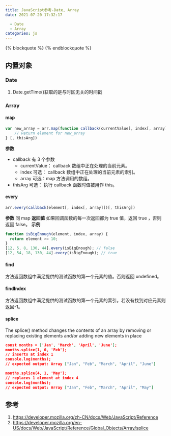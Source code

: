 ```yaml
---
title: JavaScript参考-Date, Array
date: 2021-07-20 17:32:17

  - Date
  - Array
categories: js
---
```


{% blockquote %}
{% endblockquote %}

## 内置对象

### Date

1. Date.getTime()获取的是与时区无关的时间戳

### Array

#### map

```js
var new_array = arr.map(function callback(currentValue[, index[, array]]) {
    // Return element for new_array
} [, thisArg])
```

**参数**

- callback 有 3 个参数
  - currentValue： callback 数组中正在处理的当前元素。
  - index 可选： callback 数组中正在处理的当前元素的索引。
  - array 可选：map 方法调用的数组。
- thisArg 可选： 执行 callback 函数时值被用作 this。

#### every

```js
arr.every(callback(element[, index[, array]])[, thisArg])
```

**参数**
同 map
**返回值**
如果回调函数的每一次返回都为 true 值，返回 true ，否则返回 false。
**示例**

```js
function isBigEnough(element, index, array) {
  return element >= 10;
}
[12, 5, 8, 130, 44].every(isBigEnough); // false
[12, 54, 18, 130, 44].every(isBigEnough); // true
```

#### find

方法返回数组中满足提供的测试函数的第一个元素的值。否则返回 undefined。

#### findIndex

方法返回数组中满足提供的测试函数的第一个元素的索引。若没有找到对应元素则返回-1。

#### splice

The splice() method changes the contents of an array by removing or replacing existing elements and/or adding new elements in place

```json
const months = ['Jan', 'March', 'April', 'June'];
months.splice(1, 0, 'Feb');
// inserts at index 1
console.log(months);
// expected output: Array ["Jan", "Feb", "March", "April", "June"]

months.splice(4, 1, 'May');
// replaces 1 element at index 4
console.log(months);
// expected output: Array ["Jan", "Feb", "March", "April", "May"]
```

## 参考

1. https://developer.mozilla.org/zh-CN/docs/Web/JavaScript/Reference
2. https://developer.mozilla.org/en-US/docs/Web/JavaScript/Reference/Global_Objects/Array/splice
